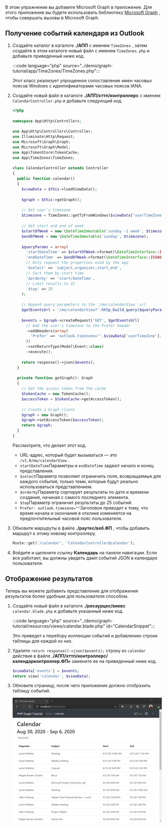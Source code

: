 <!-- markdownlint-disable MD002 MD041 -->

В этом упражнении вы добавите Microsoft Graph в приложение. Для этого приложения вы будете использовать библиотеку [Microsoft Graph](https://github.com/microsoftgraph/msgraph-sdk-php) , чтобы совершать вызовы в Microsoft Graph.

## <a name="get-calendar-events-from-outlook"></a>Получение событий календаря из Outlook

1. Создайте каталог в каталоге **./АПП** с именем `TimeZones` , затем создайте в этом каталоге новый файл с именем `TimeZones.php` и добавьте приведенный ниже код.

    :::code language="php" source="../demo/graph-tutorial/app/TimeZones/TimeZones.php":::

    Этот класс реализует упрощенное сопоставление имен часовых поясов Windows с идентификаторами часовых поясов IANA.

1. Создайте новый файл в каталоге **./АПП/хттп/контроллерс** с именем `CalendarController.php` и добавьте следующий код.

    ```php
    <?php

    namespace App\Http\Controllers;

    use App\Http\Controllers\Controller;
    use Illuminate\Http\Request;
    use Microsoft\Graph\Graph;
    use Microsoft\Graph\Model;
    use App\TokenStore\TokenCache;
    use App\TimeZones\TimeZones;

    class CalendarController extends Controller
    {
      public function calendar()
      {
        $viewData = $this->loadViewData();

        $graph = $this->getGraph();

        // Get user's timezone
        $timezone = TimeZones::getTzFromWindows($viewData['userTimeZone']);

        // Get start and end of week
        $startOfWeek = new \DateTimeImmutable('sunday -1 week', $timezone);
        $endOfWeek = new \DateTimeImmutable('sunday', $timezone);

        $queryParams = array(
          'startDateTime' => $startOfWeek->format(\DateTimeInterface::ISO8601),
          'endDateTime' => $endOfWeek->format(\DateTimeInterface::ISO8601),
          // Only request the properties used by the app
          '$select' => 'subject,organizer,start,end',
          // Sort them by start time
          '$orderby' => 'start/dateTime',
          // Limit results to 25
          '$top' => 25
        );

        // Append query parameters to the '/me/calendarView' url
        $getEventsUrl = '/me/calendarView?'.http_build_query($queryParams);

        $events = $graph->createRequest('GET', $getEventsUrl)
          // Add the user's timezone to the Prefer header
          ->addHeaders(array(
            'Prefer' => 'outlook.timezone="'.$viewData['userTimeZone'].'"'
          ))
          ->setReturnType(Model\Event::class)
          ->execute();

        return response()->json($events);
      }

      private function getGraph(): Graph
      {
        // Get the access token from the cache
        $tokenCache = new TokenCache();
        $accessToken = $tokenCache->getAccessToken();

        // Create a Graph client
        $graph = new Graph();
        $graph->setAccessToken($accessToken);
        return $graph;
      }
    }
    ```

    Рассмотрите, что делает этот код.

    - URL-адрес, который будет вызываться — это `/v1.0/me/calendarView` .
    - `startDateTime`Параметры и `endDateTime` задают начало и конец представления.
    - `$select`Параметр позволяет ограничить поля, возвращаемые для каждого события, только теми, которые будут реально использоваться представлением.
    - `$orderby`Параметр сортирует результаты по дате и времени создания, начиная с самого последнего элемента.
    - `$top`Параметр ограничит результаты до 25 событий.
    - `Prefer: outlook.timezone=""`Заголовок приводит к тому, что время начала и окончания в отклике изменяется на предпочтительный часовой пояс пользователя.

1. Обновите маршруты в файле **./раутес/веб.ФП** , чтобы добавить маршрут к этому новому контроллеру.

    ```php
    Route::get('/calendar', 'CalendarController@calendar');
    ```

1. Войдите и щелкните ссылку **Календарь** на панели навигации. Если все работает, вы должны увидеть дамп событий JSON в календаре пользователя.

## <a name="display-the-results"></a>Отображение результатов

Теперь вы можете добавить представление для отображения результатов более удобным для пользователя способом.

1. Создайте новый файл в каталоге **./ресаурцес/виевс** `calendar.blade.php` и добавьте указанный ниже код.

    :::code language="php" source="../demo/graph-tutorial/resources/views/calendar.blade.php" id="CalendarSnippet":::

    Это приведет к перебору коллекции событий и добавлению строки таблицы для каждой из них.

1. Удалите `return response()->json($events);` строку из `calendar` действия в файле **./АПП/хттп/контроллерс/календарконтроллер.ФП**и замените ее на приведенный ниже код.

    ```php
    $viewData['events'] = $events;
    return view('calendar', $viewData);
    ```

1. Обновите страницу, после чего приложение должно отобразить таблицу событий.

    ![Снимок экрана с таблицей событий](./images/add-msgraph-01.png)
